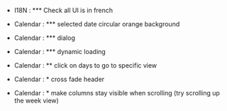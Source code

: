 - I18N : *** Check all UI is in french
- Calendar : *** selected date circular orange background
- Calendar : *** dialog
- Calendar : *** dynamic loading

- Calendar : ** click on days to go to specific view

- Calendar : * cross fade header
- Calendar : * make columns stay visible when scrolling (try scrolling up the week view)
